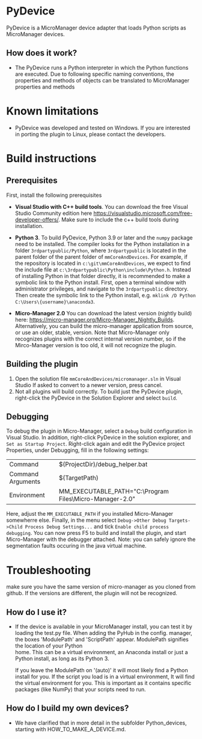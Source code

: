 # PyDevice
PyDevice is a MicroManager device adapter that loads Python scripts as MicroManager devices.

## How does it work?
 - The PyDevice runs a Python interpreter in which the Python functions are executed. 
   Due to following specific naming conventions, the properties and methods of objects can be translated to MicroManager properties and methods

# Known limitations
* PyDevice was developed and tested on Windows. If you are interested in porting the plugin to Linux, please contact the developers. 

# Build instructions
## Prerequisites
First, install the following prerequisites
* **Visual Studio with C++ build tools**.
You can download the free Visual Studio Community edition here https://visualstudio.microsoft.com/free-developer-offers/. Make sure to include the c++ build tools during installation.
* **Python 3**.
To build PyDevice, Python 3.9 or later and the `numpy` package need to be installed. The compiler looks for the Python installation in a folder `3rdpartypublic/Python`, where `3rdpartypublic` is located in the parent folder of the parent folder of `mmCoreAndDevices`. For example, if the repository is located in `c:\git\mmCoreAndDevices`, we expect to find the include file at `c:\3rdpartypublic\Python\include\Python.h`. Instead of installing Python in that folder directly, it is recommended to make a symbolic link to the Python install. First, open a terminal window with administrator privileges, and navigate to the `3rdpartypublic` directory. Then create the symbolic link to the Python install, e.g. `mklink /D Python C:\Users\{username}\anaconda3`.

* **Micro-Manager 2.0**
You can download the latest version (nightly build) here: https://micro-manager.org/Micro-Manager_Nightly_Builds. Alternatively, you can build the micro-manager application from source, or use an older, stable, version. Note that Micro-Manager only recognizes plugins with the correct internal version number, so if the Mirco-Manager version is too old, it will not recognize the plugin.


## Building the plugin
1. Open the solution file `mmCoreAndDevices/micromanager.sln` in Visual Studio
 If asked to convert to a newer version, press cancel.
2. Not all plugins will build correctly. To build just the PyDevice plugin, right-click the PyDevice in the Solution Explorer and select `build`.

## Debugging
To debug the plugin in Micro-Manager, select a `Debug` build configuration in Visual Studio. In addition, right-click PyDevice in the solution explorer, and `Set as Startup Project`. Right-click again and edit the PyDevice project Properties, under Debugging, fill in the following settings:

| | |
|---------|--------------------------------|
| Command | $(ProjectDir)/debug_helper.bat |
| Command Arguments | $(TargetPath) |
| Environment |MM_EXECUTABLE_PATH="C:\Program Files\Micro-Manager-2.0"|

Here, adjust the `MM_EXECUTABLE_PATH` if you installed Micro-Manager somewherre else.
Finally, in the menu select `Debug->Other Debug Targets->Child Process Debug Settings...` and tick `Enable child process debugging`.
You can now press F5 to build and install the plugin, and start Micro-Manager with the debugger attached. Note: you can safely ignore the segmentation faults occuring in the java virtual machine.


# Troubleshooting
make sure you have the same version of micro-manager as you cloned from github. If the versions are different, the plugin will not be recognized.


## How do I use it?
 - If the device is available in your MicroManager install, you can test it by loading the test.py file. 
   When adding the PyHub in the config. manager, the boxes 'ModulePath' and 'ScriptPath' appear. ModulePath signifies the location of your Python  
   home. This can be a virtual environment, an Anaconda install or just a Python install, as long as its Python 3.
 
   If you leave the ModulePath on '(auto)' it will most likely find a Python install for you. If the script you load is in a virtual environment,
   It will find the virtual environment for you. This is important as it contains specific packages (like NumPy) that your scripts need to run.

## How do I build my own devices?
 - We have clarified that in more detail in the subfolder Python_devices,  starting with HOW_TO_MAKE_A_DEVICE.md. 